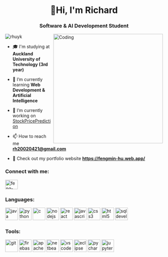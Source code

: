 <h1 align="center">👋Hi, I'm Richard</h1>
<h3 align="center">Software & AI Development Student</h3>
<img align="right" alt="Coding" width="350" src="https://media1.giphy.com/media/v1.Y2lkPTc5MGI3NjExMTNlYTVuYnVoZ2Rmbmxpa2dmYTN5ZG43ZWllYjR4MGVmc3owZWZwNCZlcD12MV9pbnRlcm5hbF9naWZfYnlfaWQmY3Q9Zw/qgQUggAC3Pfv687qPC/giphy.gif">

<p align="left"> <img src="https://komarev.com/ghpvc/?username=rhuyk&label=Profile%20views&color=636363&style=flat" alt="rhuyk" /> </p>

- 🎓 I'm studying at **Auckland University of Technology (3rd year)**

- 🌱 I’m currently learning **Web Development & Artificial Intelligence**

- 🔭 I’m currently working on [StockPricePrediction](https://github.com/Rhuyk/StockPricePrediction)

- 📫 How to reach me **rh20020421@gmail.com**

- 🪪 Check out my portfolio website **https://fengmin-hu.web.app/**

<h3 align="left">Connect with me:</h3>
<p align="left">
<a href="https://www.linkedin.com/in/feng-min-hu-28aa08281/" target="_blank" rel="noopener noreferrer"><img align="center" src="https://raw.githubusercontent.com/rahuldkjain/github-profile-readme-generator/master/src/images/icons/Social/linked-in-alt.svg" alt="feng-min-hu" height="30" width="40" /></a>
</p>

<h3 align="left">Languages:</h3>
<p align="left"> 
  <img src="https://cdn.jsdelivr.net/gh/devicons/devicon@latest/icons/java/java-original.svg" title="Java" alt="java" width="40" height="40"/>
  <img src="https://cdn.jsdelivr.net/gh/devicons/devicon@latest/icons/python/python-original.svg" title="Pythin" alt="python" width="40" height="40"/>
  <img src="https://cdn.jsdelivr.net/gh/devicons/devicon@latest/icons/c/c-original.svg" title="C" alt="c" width="40" height="40"/>
  <img src="https://cdn.jsdelivr.net/gh/devicons/devicon@latest/icons/nodejs/nodejs-original.svg" title="Node.js" alt="nodejs" width="40" height="40"/>
  <img src="https://cdn.jsdelivr.net/gh/devicons/devicon@latest/icons/react/react-original.svg" title="React & React Native" alt="react" width="40" height="40"/>
  <img src="https://cdn.jsdelivr.net/gh/devicons/devicon@latest/icons/javascript/javascript-original.svg" title="JavaScript" alt="javascript" width="40" height="40"/>
  <img src="https://cdn.jsdelivr.net/gh/devicons/devicon@latest/icons/css3/css3-original.svg" title="CSS" alt="css3" width="40" height="40"/>
  <img src="https://cdn.jsdelivr.net/gh/devicons/devicon@latest/icons/html5/html5-original.svg" title="HTML" alt="html5" width="40" height="40"/>
  <img src="https://cdn.jsdelivr.net/gh/devicons/devicon@latest/icons/sqldeveloper/sqldeveloper-original.svg" title="SQL Developer" alt="sqldeveloper" width="40" height="40"/>
</p>

<h3 align="left">Tools:</h3>
<p align="left"> 
  <img src="https://cdn.jsdelivr.net/gh/devicons/devicon@latest/icons/git/git-original.svg" title="Java" alt="git" width="40" height="40"/>
  <img src="https://cdn.jsdelivr.net/gh/devicons/devicon@latest/icons/firebase/firebase-original.svg" title="Firebase" alt="firebase" width="40" height="40"/>
  <img src="https://cdn.jsdelivr.net/gh/devicons/devicon@latest/icons/apache/apache-original.svg" title="Apache DB" alt="apache" width="40" height="40"/>
  <img src="https://img.icons8.com/color/48/apache-netbeans.png" title="NetBeans" alt="netbeans" width="40" height="40"/>
  <img src="https://cdn.jsdelivr.net/gh/devicons/devicon@latest/icons/vscode/vscode-original.svg" title="VS Code" alt="vscode" width="40" height="40"/>
  <img src="https://cdn.jsdelivr.net/gh/devicons/devicon@latest/icons/eclipse/eclipse-original.svg" title="Eclipse" alt="eclipse" width="40" height="40"/>
  <img src="https://cdn.jsdelivr.net/gh/devicons/devicon@latest/icons/pycharm/pycharm-original.svg" title="Pycharm" alt="pycharm" width="40" height="40"/>
  <img src="https://cdn.jsdelivr.net/gh/devicons/devicon@latest/icons/jupyter/jupyter-original.svg" title="Jupyter" alt="jupyter" width="40" height="40"/>
</p>
